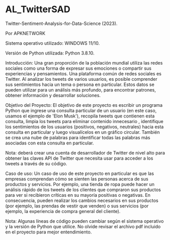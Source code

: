 # AL_TwitterSAD

Twitter-Sentiment-Analysis-for-Data-Science (2023).

Por APKNETWORK

Sistema operativo utilizado: WINDOWS 11/10.

Versión de Python utilizada: Python 3.8.10.

Introducción:
Una gran proporción de la población mundial utiliza las redes sociales como una forma de expresar sus emociones o compartir sus experiencias y pensamientos. Una plataforma común de redes sociales es Twitter. Al analizar los tweets de varios usuarios, es posible comprender sus sentimientos hacia un tema o persona en particular. Estos datos se pueden utilizar para un análisis más profundo, para encontrar patrones, obtener información y desarrollar soluciones.

Objetivo del Proyecto:
El objetivo de este proyecto es escribir un programa Python que ingrese una consulta particular de un usuario (en este caso, usamos el ejemplo de 'Elon Musk'), recopila tweets que contienen esta consulta, limpia los tweets para eliminar contenido innecesario , identifique los sentimientos de los usuarios (positivos, negativos, neutrales) hacia esta consulta en particular y luego visualícelos en un gráfico circular. También se crea una nube de palabras para identificar todas las palabras más asociadas con esta consulta en particular.

Nota: deberá crear una cuenta de desarrollador de Twitter de nivel alto para obtener las claves API de Twitter que necesita usar para acceder a los tweets a través de su código.

Caso de uso:
Un caso de uso de este proyecto en particular es que las empresas comprendan cómo se sienten las personas acerca de sus productos y servicios. Por ejemplo, una tienda de ropa puede hacer un análisis rápido de los tweets de los clientes que compraron sus productos para ver si recibieron críticas en su mayoría positivas o negativas. En consecuencia, pueden realizar los cambios necesarios en sus productos (por ejemplo, las prendas de vestir que venden) o sus servicios (por ejemplo, la experiencia de compra general del cliente).

Nota: Algunas líneas de código pueden cambiar según el sistema operativo y la versión de Python que utilice.
No olvide revisar el archivo pdf incluido en el proyecto para mejor entendimiento.
